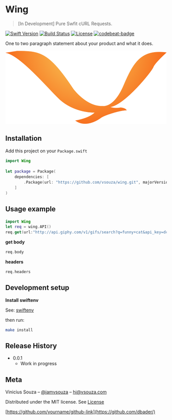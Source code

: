 # Wing
> [In Development] Pure Swfit cURL Requests.

[![Swift Version][swift-image]][swift-url]
[![Build Status][travis-image]][travis-url]
[![License][license-image]][license-url]
[![codebeat-badge][codebeat-image]][codebeat-url]

One to two paragraph statement about your product and what it does.

![](header.png)

## Installation

Add this project on your `Package.swift`

```swift
import Wing

let package = Package(
    dependencies: [
        .Package(url: "https://github.com/vsouza/wing.git", majorVersion: 0, minor: 0)
    ]
)
```

## Usage example


```swift
import Wing
let req = wing.API()
req.get(url:"http://api.giphy.com/v1/gifs/search?q=funny+cat&api_key=dc6zaTOxFJmzC&limit=1")
```

__get body__

```swift
req.body
```

__headers__

```swift
req.headers
```



## Development setup

__Install swiftenv__

See: [swiftenv](https://github.com/kylef/swiftenv)

then run:

```sh
make install
```

## Release History

* 0.0.1
    * Work in progress

## Meta

Vinicius Souza – [@iamvsouza](https://twitter.com/iamvsouza) – hi@vsouza.com

Distributed under the MIT license. See [License](http://vsouza.mit-license.org/)

[https://github.com/yourname/github-link](https://github.com/dbader/)

[swift-image]:https://img.shields.io/badge/swift-3.0-orange.svg
[swift-url]: https://swift.org/
[license-image]: https://img.shields.io/badge/License-MIT-blue.svg
[license-url]: LICENSE
[travis-image]: https://img.shields.io/travis/vsouza/wing/master.svg
[travis-url]: https://travis-ci.org/vsouza/wing
[codebeat-image]: https://codebeat.co/badges/c19b47ea-2f9d-45df-8458-b2d952fe9dad
[codebeat-url]: https://codebeat.co/projects/github-com-vsouza-wing
